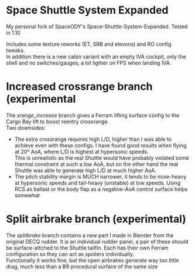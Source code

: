 # Space Shuttle System Expanded

My personal fork of SpaceODY's Space-Shuttle-System-Expanded. Tested in 1.10

Includes some texture reworks (ET, SRB and elevons) and RO config tweaks.  
In addition there is a new cabin variant with an empty IVA cockpit, only the shell and no switches/gauges, a lot lighter on FPS when landing IVA.

# Increased crossrange branch (experimental

The *xrange_increase* branch gives a Ferram lifting surface config to the Cargo Bay lift to boost reentry crossrange.  
Two downsides:
- The extra crossrange requires high L/D, higher than I was able to achieve even with these configs. I have found good results when flying at 20° AoA, where L/D is highest at hypersonic speeds.  
This is unrealistic as the real Shuttle would have probably violated some thermal constraint at such a low AoA, but on the other hand the real Shuttle was able to generate high L/D at much higher AoA.
- The pitch stability margin is MUCH narrower, it tends to be nose-heavy at hypersonic speeds and tail-heavy (unstable) at low speeds. Using RCS as ballast or the body flap as a negative-AoA control surface helps somewhat

# Split airbrake branch (experimental)

The *splitbrake* branch contains a new part I made in Blender from the original DECQ rudder.
It is an individual rudder panel, a pair of these should be surface-attched to the Shuttle tailfin. Each has their own Ferram configuration so they can act as spoilers individually.  
Functionally it works fine, but the open airbrakes generate way too little drag, much less than a B9 procedural surface of the same size
